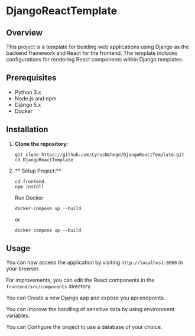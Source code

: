 # DjangoReactTemplate

## Overview

This project is a template for building web applications using Django as the backend framework and React for the frontend. 
The template includes configurations for rendering React components within Django templates.


## Prerequisites
- Python 3.x
- Node.js and npm
- Django 5.x
- Docker

## Installation
1. **Clone the repository:**

   ```
   git clone https://github.com/CyrusNchege/DjangoReactTemplate.git
   cd DjangoReactTemplate

   ```

2. ** Setup Project:**

   ```
   cd frontend
   npm install
   ```

   Run Docker

   ```
   docker-compose up --build
   ```
   or 
   ```
   docker compose up --build
   ```

   
## Usage

You can now access the application by visiting `http://localhost:8000` in your browser.

For improvements, you can edit the React components in the `frontend/src/components` directory.

You can Create a new Django app and expose you api endpoints.

You can Improve the handling of sensitive data by using environment variables.

You can Configure the project to use a database of your choice.
